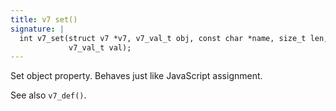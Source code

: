```yaml
---
title: v7 set()
signature: |
  int v7_set(struct v7 *v7, v7_val_t obj, const char *name, size_t len,
             v7_val_t val);
---
```


Set object property. Behaves just like JavaScript assignment.

See also `v7_def()`. 

